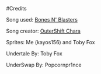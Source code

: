 #Credits

Song used: [Bones N' Blasters](https://www.youtube.com/watch?v=w5Aw8g9Q7ic)

Song creator: [OuterShift Chara](https://www.youtube.com/channel/UCJwKmpc8HAtA03QydjdR4Ow)

Sprites: Me (kayos156) and Toby Fox

Undertale By: Toby Fox

UnderSwap By: Popcornpr1nce
